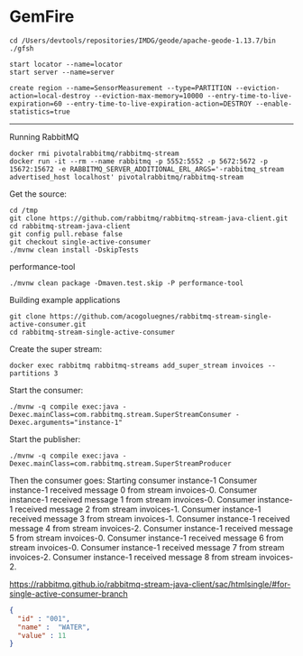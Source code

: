 
# GemFire


```shell
cd /Users/devtools/repositories/IMDG/geode/apache-geode-1.13.7/bin
./gfsh
```


```shell
start locator --name=locator
start server --name=server
```

```shell
create region --name=SensorMeasurement --type=PARTITION --eviction-action=local-destroy --eviction-max-memory=10000 --entry-time-to-live-expiration=60 --entry-time-to-live-expiration-action=DESTROY --enable-statistics=true 
```

-------------
Running RabbitMQ

```shell
docker rmi pivotalrabbitmq/rabbitmq-stream
docker run -it --rm --name rabbitmq -p 5552:5552 -p 5672:5672 -p 15672:15672 -e RABBITMQ_SERVER_ADDITIONAL_ERL_ARGS='-rabbitmq_stream advertised_host localhost' pivotalrabbitmq/rabbitmq-stream
```

Get the source:


```shell
cd /tmp
git clone https://github.com/rabbitmq/rabbitmq-stream-java-client.git
cd rabbitmq-stream-java-client
git config pull.rebase false
git checkout single-active-consumer
./mvnw clean install -DskipTests
```


performance-tool

```shell
./mvnw clean package -Dmaven.test.skip -P performance-tool
```

Building example applications

```shell
git clone https://github.com/acogoluegnes/rabbitmq-stream-single-active-consumer.git
cd rabbitmq-stream-single-active-consumer
````

Create the super stream:

```shell
docker exec rabbitmq rabbitmq-streams add_super_stream invoices --partitions 3
```

Start the consumer:

```shell
./mvnw -q compile exec:java -Dexec.mainClass=com.rabbitmq.stream.SuperStreamConsumer -Dexec.arguments="instance-1"
```

Start the publisher:

```shell
./mvnw -q compile exec:java -Dexec.mainClass=com.rabbitmq.stream.SuperStreamProducer
```


Then the consumer goes:
Starting consumer instance-1
Consumer instance-1 received message 0 from stream invoices-0.
Consumer instance-1 received message 1 from stream invoices-0.
Consumer instance-1 received message 2 from stream invoices-1.
Consumer instance-1 received message 3 from stream invoices-1.
Consumer instance-1 received message 4 from stream invoices-2.
Consumer instance-1 received message 5 from stream invoices-0.
Consumer instance-1 received message 6 from stream invoices-0.
Consumer instance-1 received message 7 from stream invoices-2.
Consumer instance-1 received message 8 from stream invoices-2.


https://rabbitmq.github.io/rabbitmq-stream-java-client/sac/htmlsingle/#for-single-active-consumer-branch


```json
{
  "id" : "001",
  "name" :  "WATER",
  "value" : 11
}

```

